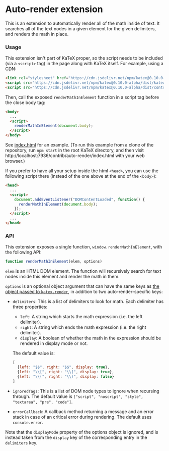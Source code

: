# Auto-render extension

This is an extension to automatically render all of the math inside of text. It
searches all of the text nodes in a given element for the given delimiters, and
renders the math in place.

### Usage

This extension isn't part of KaTeX proper, so the script needs to be included
(via a `<script>` tag) in the page along with KaTeX itself.  For example,
using a CDN:

```html
<link rel="stylesheet" href="https://cdn.jsdelivr.net/npm/katex@0.10.0-alpha/dist/katex.min.css" integrity="sha384-BTL0nVi8DnMrNdMQZG1Ww6yasK9ZGnUxL1ZWukXQ7fygA1py52yPp9W4wrR00VML" crossorigin="anonymous">
<script src="https://cdn.jsdelivr.net/npm/katex@0.10.0-alpha/dist/katex.min.js" integrity="sha384-y6SGsNt7yZECc4Pf86XmQhC4hG2wxL6Upkt9N1efhFxfh6wlxBH0mJiTE8XYclC1" crossorigin="anonymous"></script>
<script src="https://cdn.jsdelivr.net/npm/katex@0.10.0-alpha/dist/contrib/auto-render.min.js" integrity="sha384-IiI65aU9ZYub2MY9zhtKd1H2ps7xxf+eb2YFG9lX6uRqpXCvBTOidPRCXCrQ++Uc" crossorigin="anonymous"></script>
```

Then, call the exposed `renderMathInElement` function in a script tag
before the close body tag:

```html
<body>
  ...
  <script>
    renderMathInElement(document.body);
  </script>
</body>
```

See [index.html](index.html) for an example.
(To run this example from a clone of the repository, run `npm start`
in the root KaTeX directory, and then visit
http://localhost:7936/contrib/auto-render/index.html
with your web browser.)

If you prefer to have all your setup inside the html `<head>`,
you can use the following script there
(instead of the one above at the end of the `<body>`):

```html
<head>
  ...
  <script>
    document.addEventListener("DOMContentLoaded", function() {
      renderMathInElement(document.body);
    });
  </script>
  ...
</head>
```

### API

This extension exposes a single function, `window.renderMathInElement`, with
the following API:

```js
function renderMathInElement(elem, options)
```

`elem` is an HTML DOM element. The function will recursively search for text
nodes inside this element and render the math in them.

`options` is an optional object argument that can have the same keys as [the 
object passed to `katex.render`](https://github.com/Khan/KaTeX/#rendering-options),
in addition to two auto-render-specific keys:

- `delimiters`: This is a list of delimiters to look for math. Each delimiter
  has three properties:

    - `left`: A string which starts the math expression (i.e. the left delimiter).
    - `right`: A string which ends the math expression (i.e. the right delimiter).
    - `display`: A boolean of whether the math in the expression should be
      rendered in display mode or not.

  The default value is:
   
  ```js
  [
    {left: "$$", right: "$$", display: true},
    {left: "\\[", right: "\\]", display: true},
    {left: "\\(", right: "\\)", display: false}
  ]
  ```

- `ignoredTags`: This is a list of DOM node types to ignore when recursing
  through. The default value is
  `["script", "noscript", "style", "textarea", "pre", "code"]`. 
  
- `errorCallback`: A callback method returning a message and an error stack
  in case of an critical error during rendering. The default uses `console.error`.

Note that the `displayMode` property of the options object is ignored, and is 
instead taken from the `display` key of the corresponding entry in the 
`delimiters` key.
